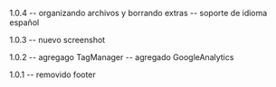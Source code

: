 1.0.4
-- organizando archivos y borrando extras
-- soporte de idioma español

1.0.3
-- nuevo screenshot

1.0.2
-- agregago TagManager
-- agregado GoogleAnalytics

1.0.1
-- removido footer
